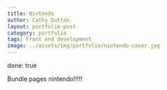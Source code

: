 ```yaml
---
title: Nintendo
author: Cathy Dutton
layout: portfolio-post
category: portfolio
tags: Front end development
image: ../assets/img/portfolio/nintendo-cover.jpg
---
```

done: true


Bundle pages nintendo!!!!!